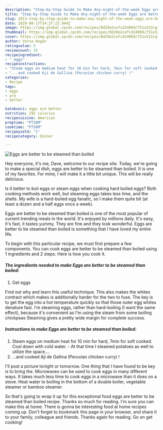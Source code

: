 ```yaml
---
description: "Step-by-Step Guide to Make Any-night-of-the-week Eggs are better to be steamed than boiled"
title: "Step-by-Step Guide to Make Any-night-of-the-week Eggs are better to be steamed than boiled"
slug: 2013-step-by-step-guide-to-make-any-night-of-the-week-eggs-are-better-to-be-steamed-than-boiled
date: 2020-08-17T14:37:23.944Z
image: https://img-global.cpcdn.com/recipes/0d29e2cefcd24969/751x532cq70/eggs-are-better-to-be-steamed-than-boiled-recipe-main-photo.jpg
thumbnail: https://img-global.cpcdn.com/recipes/0d29e2cefcd24969/751x532cq70/eggs-are-better-to-be-steamed-than-boiled-recipe-main-photo.jpg
cover: https://img-global.cpcdn.com/recipes/0d29e2cefcd24969/751x532cq70/eggs-are-better-to-be-steamed-than-boiled-recipe-main-photo.jpg
author: Verna Hogan
ratingvalue: 3
reviewcount: 15
recipeingredient:
- " eggs"
recipeinstructions:
- "Steam eggs on medium heat for 10 min for hard, 7min for soft cooked. Cool down with cold water. At that time I steamed potatoes as well to utilize the space...."
- "...and cooked Aji de Gallina (Peruvian chicken curry) !"
categories:
- Recipe
tags:
- eggs
- are
- better

katakunci: eggs are better 
nutrition: 291 calories
recipecuisine: American
preptime: "PT18M"
cooktime: "PT38M"
recipeyield: "1"
recipecategory: Dinner

---
```



![Eggs are better to be steamed than boiled](https://img-global.cpcdn.com/recipes/0d29e2cefcd24969/751x532cq70/eggs-are-better-to-be-steamed-than-boiled-recipe-main-photo.jpg)

Hey everyone, it's me, Dave, welcome to our recipe site. Today, we're going to make a special dish, eggs are better to be steamed than boiled. It is one of my favorites. For mine, I will make it a little bit unique. This will be really delicious.

Is it better to boil eggs or steam eggs when cooking hard boiled eggs? Both cooking methods work well, but steaming eggs takes less time, and the shells. My wife is a hard-boiled egg fanatic, so I make them quite bit (at least a dozen and a half eggs once a week).

Eggs are better to be steamed than boiled is one of the most popular of current trending meals in the world. It's enjoyed by millions daily. It's easy, it's fast, it tastes yummy. They are fine and they look wonderful. Eggs are better to be steamed than boiled is something that I have loved my entire life.


To begin with this particular recipe, we must first prepare a few components. You can cook eggs are better to be steamed than boiled using 1 ingredients and 2 steps. Here is how you cook it.

<!--inarticleads1-->

##### The ingredients needed to make Eggs are better to be steamed than boiled:

1. Get  eggs


Find out why and learn this useful technique. This also makes the whites contract which makes is additionally harder for the two to fuse. The key is to get the egg into a hot temperature quickly so that those outer egg whites denature fast. I&#39;m steaming eggs, rather than hard-boiling (I want the same effect), because it&#39;s convenient as I&#39;m using the steam from some boiling chickpeas Steaming gives a pretty wide margin for complete success. 

<!--inarticleads2-->

##### Instructions to make Eggs are better to be steamed than boiled:

1. Steam eggs on medium heat for 10 min for hard, 7min for soft cooked. Cool down with cold water. - At that time I steamed potatoes as well to utilize the space....
1. ...and cooked Aji de Gallina (Peruvian chicken curry) !


I&#39;ll post a picture tonight or tomorrow. One thing that I have found to be key is to bring the. Microwaves can be used to cook eggs in many different ways. It takes much less time to cook eggs in a microwave than it does on a stove. Heat water to boiling in the bottom of a double boiler, vegetable steamer or bamboo steamer. 

So that's going to wrap it up for this exceptional food eggs are better to be steamed than boiled recipe. Thanks so much for reading. I'm sure you can make this at home. There is gonna be interesting food at home recipes coming up. Don't forget to bookmark this page in your browser, and share it to your family, colleague and friends. Thanks again for reading. Go on get cooking!

